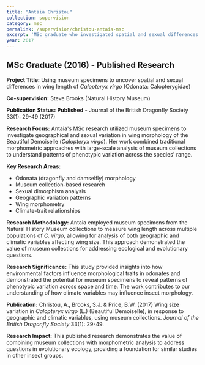 ```yaml
---
title: "Antaia Christou"
collection: supervision
category: msc
permalink: /supervision/christou-antaia-msc
excerpt: 'MSc graduate who investigated spatial and sexual differences in wing morphology of Calopteryx virgo using museum specimens.'
year: 2017
---
```


## MSc Graduate (2016) - Published Research

**Project Title:** Using museum specimens to uncover spatial and sexual differences in wing length of *Calopteryx virgo* (Odonata: Calopterygidae)

**Co-supervision:** Steve Brooks (Natural History Museum)

**Publication Status:** **Published** - Journal of the British Dragonfly Society 33(1): 29-49 (2017)

**Research Focus:**
Antaia's MSc research utilized museum specimens to investigate geographical and sexual variation in wing morphology of the Beautiful Demoiselle (*Calopteryx virgo*). Her work combined traditional morphometric approaches with large-scale analysis of museum collections to understand patterns of phenotypic variation across the species' range.

**Key Research Areas:**
- Odonata (dragonfly and damselfly) morphology
- Museum collection-based research
- Sexual dimorphism analysis
- Geographic variation patterns
- Wing morphometry
- Climate-trait relationships

**Research Methodology:**
Antaia employed museum specimens from the Natural History Museum collections to measure wing length across multiple populations of *C. virgo*, allowing for analysis of both geographic and climatic variables affecting wing size. This approach demonstrated the value of museum collections for addressing ecological and evolutionary questions.

**Research Significance:**
This study provided insights into how environmental factors influence morphological traits in odonates and demonstrated the potential for museum specimens to reveal patterns of phenotypic variation across space and time. The work contributes to our understanding of how climate variables may influence insect morphology.

**Publication:**
Christou, A., Brooks, S.J. & Price, B.W. (2017) Wing size variation in *Calopteryx virgo* (L.) (Beautiful Demoiselle), in response to geographic and climatic variables, using museum collections. *Journal of the British Dragonfly Society* 33(1): 29-49.

**Research Impact:**
This published research demonstrates the value of combining museum collections with morphometric analysis to address questions in evolutionary ecology, providing a foundation for similar studies in other insect groups.
